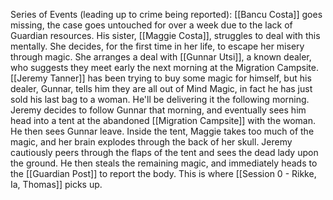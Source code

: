 Series of Events (leading up to crime being reported):
[[Bancu Costa]] goes missing, the case goes untouched for over a week due to the lack of Guardian resources. His sister, [[Maggie Costa]], struggles to deal with this mentally. She decides, for the first time in her life, to escape her misery through magic. She arranges a deal with [[Gunnar Utsi]], a known dealer, who suggests they meet early the next morning at the Migration Campsite.
[[Jeremy Tanner]] has been trying to buy some magic for himself, but his dealer, Gunnar, tells him they are all out of Mind Magic, in fact he has just sold his last bag to a woman. He'll be delivering it the following morning.
Jeremy decides to follow Gunnar that morning, and eventually sees him head into a tent at the abandoned [[Migration Campsite]] with the woman. He then sees Gunnar leave. Inside the tent, Maggie takes too much of the magic, and her brain explodes through the back of her skull. Jeremy cautiously peers through the flaps of the tent and sees the dead lady upon the ground. He then steals the remaining magic, and immediately heads to the [[Guardian Post]] to report the body.
This is where [[Session 0 - Rikke, Ia, Thomas]] picks up.

